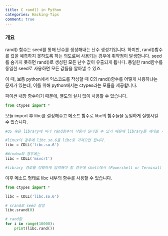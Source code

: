 ```yaml
---
title: C rand() in Python
categories: Hacking-Tips
comment: true
---
```


### 개요

rand() 함수는 seed를 통해 난수를 생성해내는 난수 생성기입니다. 하지만, rand()함수를 값을 예측하지 못하도록 하는 의도로써 사용되는 경우에 취약점이 발생합니다. seed를 숨기지 못하면 rand()로 생성된 모든 난수 값이 유출되게 됩니다. 동일한 rand함수를 동일한 seed로 사용하면 모든 값들을 알아낼 수 있죠.

이 때, 보통 python에서 익스코드를 작성할 때 C의 rand()함수를 어떻게 사용하냐는 문제가 있는데, 이를 위해 python에서는 ctypes라는 모듈을 제공합니다.

파이썬 내장 함수이기 때문에, 별도의 설치 없이 사용할 수 있습니다.

```python
from ctypes import *
```

모듈 import 후 libc를 설정해주고 메소드 함수로 libc의 함수들을 동일하게 실행시킬 수 있습니다.

```python
#OS 혹은 library에 따라 rand함수의 작동이 달라질 수 있기 때문에 library를 제대로 가져오도록 합시다

#linux의 경우에 libc.so.6을 libc로 가져오면 됩니다.
libc = CDLL('libc.so.6')

#Window의 경우에는 
libc = CDLL('msvcrt')

#library 경로를 정확하게 입력해야 할 경우에 shell에서 (Powershell or Terminal) ldd 명령어로 확인 가능
```

이후 메소드 형태로 libc 내부의 함수를 사용할 수 있습니다.

```python
from ctypes import *

libc = CDLL('libc.so.6')

# srand로 seed 설정
libc.srand(0)

# rand함
for i in range(10000):
	print(libc.rand())
```